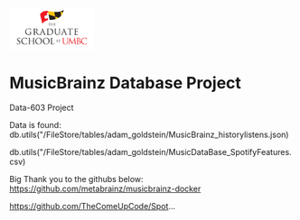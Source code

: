 <img src="Images/UMBC_Graduate_School.jpg" width="150"> 

# MusicBrainz Database Project
Data-603 Project

Data is found:
db.utils("/FileStore/tables/adam_goldstein/MusicBrainz_historylistens.json)

db.utils("/FileStore/tables/adam_goldstein/MusicDataBase_SpotifyFeatures.csv)

Big Thank you to the githubs below:
https://github.com/metabrainz/musicbrainz-docker

https://github.com/TheComeUpCode/Spot...


